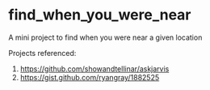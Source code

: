 find_when_you_were_near
=======================

A mini project to find when you were near a given location


Projects referenced:

1. https://github.com/showandtellinar/askjarvis
2. https://gist.github.com/ryangray/1882525
